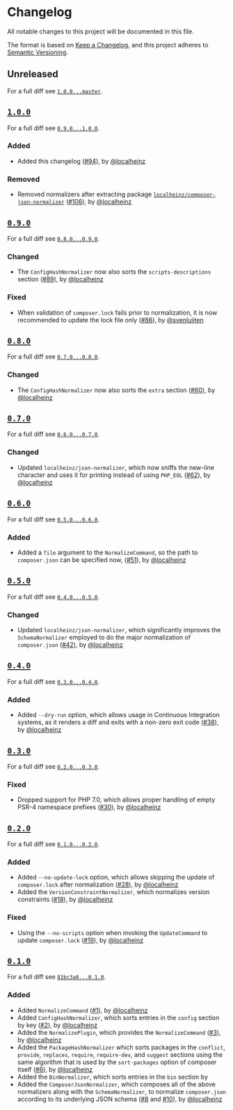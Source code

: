 # Changelog

All notable changes to this project will be documented in this file.

The format is based on [Keep a Changelog](https://keepachangelog.com/en/1.0.0/),
and this project adheres to [Semantic Versioning](https://semver.org/spec/v2.0.0.html).

## Unreleased

For a full diff see [`1.0.0...master`](https://github.com/localheinz/composer-normalize/compare/1.0.0...master).

## [`1.0.0`](https://github.com/localheinz/composer-normalize/releases/tag/1.0.0)

For a full diff see [`0.9.0...1.0.0`](https://github.com/localheinz/composer-normalize/compare/0.9.0...1.0.0).

### Added

* Added this changelog ([#94](https://github.com/localheinz/composer-normalize/pull/94)), by [@localheinz](https://github.com/localheinz)

### Removed

* Removed normalizers after extracting package [`localheinz/composer-json-normalizer`](https://github.com/localheinz/composer-json-normalizer) ([#106](https://github.com/localheinz/composer-normalize/pull/106)), by [@localheinz](https://github.com/localheinz)

## [`0.9.0`](https://github.com/localheinz/composer-normalize/releases/tag/0.9.0)

For a full diff see [`0.8.0...0.9.0`](https://github.com/localheinz/composer-normalize/compare/0.8.0...0.9.0).

### Changed

* The `ConfigHashNormalizer` now also sorts the `scripts-descriptions` section ([#89](https://github.com/localheinz/composer-normalize/pull/89)), by [@localheinz](https://github.com/localheinz)

### Fixed

* When validation of `composer.lock` fails prior to normalization, it is
  now recommended to update the lock file only ([#86](https://github.com/localheinz/composer-normalize/pull/86)), by [@svenluijten](https://github.com/svenluijten)

## [`0.8.0`](https://github.com/localheinz/composer-normalize/releases/tag/0.8.0)

For a full diff see [`0.7.0...0.8.0`](https://github.com/localheinz/composer-normalize/compare/0.7.0...0.8.0).

### Changed

* The `ConfigHashNormalizer` now also sorts the `extra` section ([#60](https://github.com/localheinz/composer-normalize/pull/60)), by [@localheinz](https://github.com/localheinz)

## [`0.7.0`](https://github.com/localheinz/composer-normalize/releases/tag/0.7.0)

For a full diff see [`0.6.0...0.7.0`](https://github.com/localheinz/composer-normalize/compare/0.6.0...0.7.0).

### Changed

* Updated `localheinz/json-normalizer`, which now sniffs the new-line
  character and uses it for printing instead of using `PHP_EOL` ([#62](https://github.com/localheinz/composer-normalize/pull/62)), by [@localheinz](https://github.com/localheinz)

## [`0.6.0`](https://github.com/localheinz/composer-normalize/releases/tag/0.6.0)

For a full diff see [`0.5.0...0.6.0`](https://github.com/localheinz/composer-normalize/compare/0.5.0...0.6.0).

### Added

* Added a `file` argument to the `NormalizeCommand`, so the path to
  `composer.json` can be specified now, ([#51](https://github.com/localheinz/composer-normalize/pull/51)), by [@localheinz](https://github.com/localheinz)

## [`0.5.0`](https://github.com/localheinz/composer-normalize/releases/tag/0.5.0)

For a full diff see [`0.4.0...0.5.0`](https://github.com/localheinz/composer-normalize/compare/0.4.0...0.5.0).

### Changed

* Updated `localheinz/json-normalizer`, which significantly improves the
  `SchemaNormalizer` employed to do the major normalization of
  `composer.json` ([#42](https://github.com/localheinz/composer-normalize/pull/42)), by [@localheinz](https://github.com/localheinz)

## [`0.4.0`](https://github.com/localheinz/composer-normalize/releases/tag/0.4.0)

For a full diff see [`0.3.0...0.4.0`](https://github.com/localheinz/composer-normalize/compare/0.3.0...0.4.0).

### Added

* Added `--dry-run` option, which allows usage in Continuous Integration
  systems, as it renders a diff and exits with a non-zero exit code
  ([#38](https://github.com/localheinz/composer-normalize/pull/38)), by [@localheinz](https://github.com/localheinz)

## [`0.3.0`](https://github.com/localheinz/composer-normalize/releases/tag/0.3.0)

For a full diff see [`0.2.0...0.3.0`](https://github.com/localheinz/composer-normalize/compare/0.2.0...0.3.0).

### Fixed

* Dropped support for PHP 7.0, which allows proper handling of empty
  PSR-4 namespace prefixes ([#30](https://github.com/localheinz/composer-normalize/pull/30)), by [@localheinz](https://github.com/localheinz)

## [`0.2.0`](https://github.com/localheinz/composer-normalize/releases/tag/0.2.0)

For a full diff see [`0.1.0...0.2.0`](https://github.com/localheinz/composer-normalize/compare/0.1.0...0.2.0).

### Added

* Added `--no-update-lock` option, which allows skipping the update of
  `composer.lock` after normalization ([#28](https://github.com/localheinz/composer-normalize/pull/28)), by [@localheinz](https://github.com/localheinz)
* Added the `VersionConstraintNormalizer`, which normalizes version
  constraints ([#18](https://github.com/localheinz/composer-normalize/pull/18)), by [@localheinz](https://github.com/localheinz)

### Fixed

* Using the `--no-scripts` option when invoking the `UpdateCommand` to
  update `composer.lock` ([#19](https://github.com/localheinz/composer-normalize/pull/19)), by [@localheinz](https://github.com/localheinz)

## [`0.1.0`](https://github.com/localheinz/composer-normalize/releases/tag/0.1.0)

For a full diff see [`81bc3a8...0.1.0`](https://github.com/localheinz/composer-normalize/compare/81bc3a8...0.1.0).

### Added

* Added `NormalizeCommand` ([#1](https://github.com/localheinz/composer-normalize/pull/1)), by [@localheinz](https://github.com/localheinz)
* Added `ConfigHashNormalizer`, which sorts entries in the `config`
  section by key ([#2](https://github.com/localheinz/composer-normalize/pull/2)), by [@localheinz](https://github.com/localheinz)
* Added the `NormalizePlugin`, which provides the `NormalizeCommand`
  ([#3](https://github.com/localheinz/composer-normalize/pull/3)), by [@localheinz](https://github.com/localheinz)
* Added the `PackageHashNormalizer` which sorts packages in the
  `conflict`, `provide`, `replaces`, `require`, `require-dev`, and `suggest` sections
  using the same algorithm that is used by the `sort-packages` option of
  composer itself ([#6](https://github.com/localheinz/composer-normalize/pull/6)), by [@localheinz](https://github.com/localheinz)
* Added the `BinNormalizer`, which sorts entries in the `bin` section by
* Added the `ComposerJsonNormalizer`, which composes all of the above
  normalizers along with the `SchemaNormalizer`, to normalize
  `composer.json` according to its underlying JSON schema ([#8](https://github.com/localheinz/composer-normalize/pull/8) and [#10](https://github.com/localheinz/composer-normalize/pull/10)), by [@localheinz](https://github.com/localheinz)
